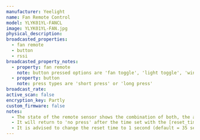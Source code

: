 ```yaml
---
manufacturer: Yeelight
name: Fan Remote Control
model: YLYK01YL-FANCL
image: YLYK01YL-FAN.jpg
physical_description:
broadcasted_properties:
  - fan remote
  - button
  - rssi
broadcasted_property_notes:
  - property: fan remote
    note: button pressed options are 'fan toggle', 'light toggle', 'wind speed', 'wind mode', 'brightness', 'color temperature'
  - property: button
    note: press types are 'short press' or 'long press'
broadcast_rate:
active_scan: false
encryption_key: Partly
custom_firmware: false
notes:
  - The state of the remote sensor shows the combination of both, the attributes shows the button being used and the type of press individually.
  - It will return to 'no press' after the time set with the [reset_timer](configuration_params#reset_timer) option.
  - It is advised to change the reset time to 1 second (default = 35 seconds)
---
```

